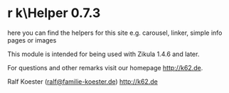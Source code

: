# r k\Helper 0.7.3

here you can find the helpers for this site e.g. carousel, linker, simple info pages or images

This module is intended for being used with Zikula 1.4.6 and later.

For questions and other remarks visit our homepage http://k62.de.

Ralf Koester (ralf@familie-koester.de)
http://k62.de
